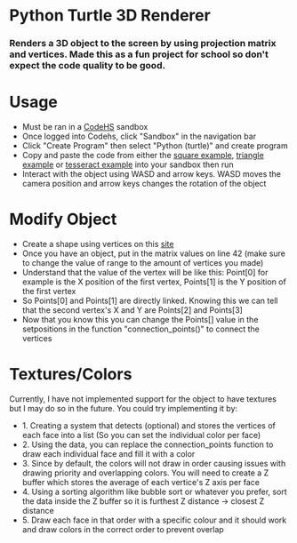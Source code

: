 <h1>Python Turtle 3D Renderer</h1>
<h3>Renders a 3D object to the screen by using projection matrix and vertices. Made this as a fun project for school so don't expect the code quality to be good.</h3>

<h1>Usage</h1>
<ul>
  <li>Must be ran in a <a href="https://codehs.com/" target="_blank">CodeHS</a> sandbox</li>
  <li>Once logged into Codehs, click "Sandbox" in the navigation bar</li>
  <li>Click "Create Program" then select "Python (turtle)" and create program</li>
  <li>Copy and paste the code from either the <a href="https://github.com/Aureliustics/Python-Turtle-3D-Renderer/blob/main/Render%20Square%20Example.py" target="_blank">square example</a>, <a href="https://github.com/Aureliustics/Python-Turtle-3D-Renderer/blob/main/Render%20Triangle%20Example.py" target="_blank">triangle example</a> or <a href="https://github.com/Aureliustics/Python-Turtle-3D-Renderer/blob/main/Render%20Tesseract%20Example.py" target="_blank">tesseract example</a> into your sandbox then run</li>
  <li>Interact with the object using WASD and arrow keys. WASD moves the camera position and arrow keys changes the rotation of the object</li>
</ul>

<h1>Modify Object</h1>
<ul>
  <li>Create a shape using vertices on this <a href="https://technology.cpm.org/general/3dgraph/" target="_blank">site</a></li>
  <li>Once you have an object, put in the matrix values on line 42 (make sure to change the value of range to the amount of vertices you made)</li>
  <li>Understand that the value of the vertex will be like this: Point[0] for example is the X position of the first vertex, Points[1] is the Y position of the first vertex</li>
  <li>So Points[0] and Points[1] are directly linked. Knowing this we can tell that the second vertex's X and Y are Points[2] and Points[3]</li>
  <li>Now that you know this you can change the Points[] value in the setpositions in the function "connection_points()" to connect the vertices</li>
</ul>

<h1>Textures/Colors</h1>
<p>Currently, I have not implemented support for the object to have textures but I may do so in the future. You could try implementing it by:</p>
<ul>
  <li>1. Creating a system that detects (optional) and stores the vertices of each face into a list (So you can set the individual color per face)</li>
  <li>2. Using the data, you can replace the connection_points function to draw each individual face and fill it with a color</li>
  <li>3. Since by default, the colors will not draw in order causing issues with drawing priority and overlapping colors. You will need to create a Z buffer which stores the average of each vertice's Z axis per face</li>
  <li>4. Using a sorting algorithm like bubble sort or whatever you prefer, sort the data inside the Z buffer so it is furthest Z distance -> closest Z distance</li>
  <li>5. Draw each face in that order with a specific colour and it should work and draw colors in the correct order to prevent overlap</li>
</ul>
